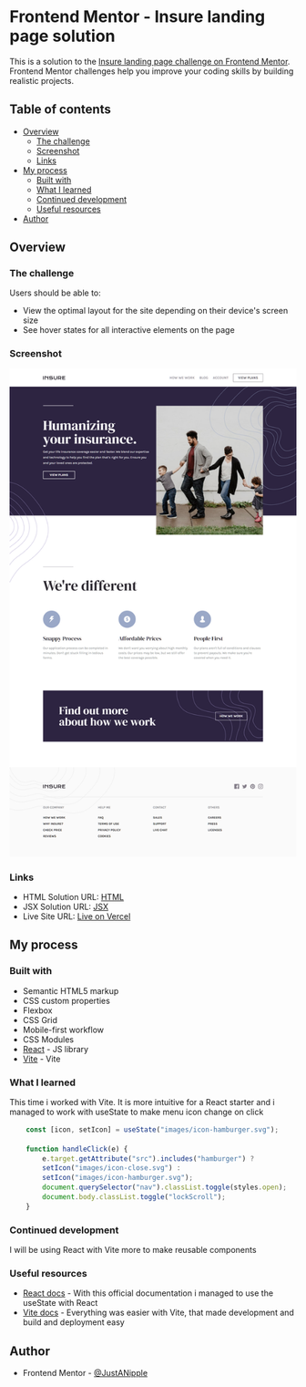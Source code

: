 # Frontend Mentor - Insure landing page solution

This is a solution to the [Insure landing page challenge on Frontend Mentor](https://www.frontendmentor.io/challenges/insure-landing-page-uTU68JV8). Frontend Mentor challenges help you improve your coding skills by building realistic projects. 

## Table of contents

- [Overview](#overview)
  - [The challenge](#the-challenge)
  - [Screenshot](#screenshot)
  - [Links](#links)
- [My process](#my-process)
  - [Built with](#built-with)
  - [What I learned](#what-i-learned)
  - [Continued development](#continued-development)
  - [Useful resources](#useful-resources)
- [Author](#author)

## Overview

### The challenge

Users should be able to:

- View the optimal layout for the site depending on their device's screen size
- See hover states for all interactive elements on the page

### Screenshot

![](/public/design/screenshot-desktop.png)

### Links

- HTML Solution URL: [HTML](https://github.com/JustANipple/insure-landing-page-react-vite/blob/main/index.html)
- JSX Solution URL: [JSX](https://github.com/JustANipple/insure-landing-page-react-vite/blob/main/src/App.jsx)
- Live Site URL: [Live on Vercel](https://insure-landing-page-react-vite.vercel.app)

## My process

### Built with

- Semantic HTML5 markup
- CSS custom properties
- Flexbox
- CSS Grid
- Mobile-first workflow
- CSS Modules
- [React](https://reactjs.org/) - JS library
- [Vite](https://vitejs.dev) - Vite

### What I learned

This time i worked with Vite. It is more intuitive for a React starter and i managed to work with useState to make menu icon change on click

```js
    const [icon, setIcon] = useState("images/icon-hamburger.svg");

    function handleClick(e) {
        e.target.getAttribute("src").includes("hamburger") ? 
        setIcon("images/icon-close.svg") : 
        setIcon("images/icon-hamburger.svg");
        document.querySelector("nav").classList.toggle(styles.open);
        document.body.classList.toggle("lockScroll");
    }
```

### Continued development

I will be using React with Vite more to make reusable components

### Useful resources

- [React docs](https://react.dev/learn) - With this official documentation i managed to use the useState with React
- [Vite docs](https://vitejs.dev/guide/) - Everything was easier with Vite, that made development and build and deployment easy

## Author

- Frontend Mentor - [@JustANipple](https://www.frontendmentor.io/profile/JustANipple)
